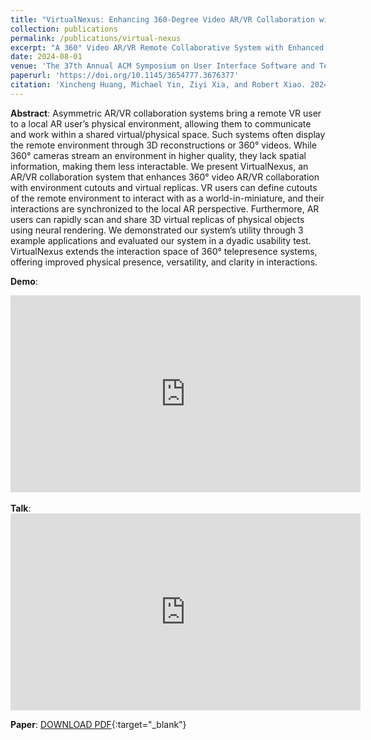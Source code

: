 ```yaml
---
title: "VirtualNexus: Enhancing 360-Degree Video AR/VR Collaboration with Environment Cutouts and Virtual Replicas"
collection: publications
permalink: /publications/virtual-nexus
excerpt: "A 360° Video AR/VR Remote Collaborative System with Enhanced Interactivity. The system enables better access to the remote environment with <i>Environment Cutouts</i> that can be pulled closer, and <i>Virtual Replcas</i> created with Instant-ngp."
date: 2024-08-01
venue: 'The 37th Annual ACM Symposium on User Interface Software and Technology (UIST ’24)'
paperurl: 'https://doi.org/10.1145/3654777.3676377'
citation: 'Xincheng Huang, Michael Yin, Ziyi Xia, and Robert Xiao. 2024. VirtualNexus: Enhancing 360-Degree Video AR/VR Collaboration with Environment Cutouts and Virtual Replicas. In <i>The 37th Annual ACM Symposium on User Interface Software and Technology (UIST ’24), October 13–16, 2024, Pittsburgh, PA, USA</i>. ACM, New York, NY, USA, 12 pages.'
---
```

<b>Abstract</b>: Asymmetric AR/VR collaboration systems bring a remote VR user to a local AR user’s physical environment, allowing them to communicate and work within a shared virtual/physical space. Such systems often display the remote environment through 3D reconstructions or 360° videos. While 360° cameras stream an environment in higher quality, they lack spatial information, making them less interactable. We present VirtualNexus, an AR/VR collaboration system that enhances 360° video AR/VR collaboration with environment cutouts and virtual replicas. VR users can define cutouts of the remote environment to interact with as a world-in-miniature, and their interactions are synchronized to the local AR perspective. Furthermore, AR users can rapidly scan and share 3D virtual replicas of physical objects using neural rendering. We demonstrated our system’s utility through 3 example applications and evaluated our system in a dyadic usability test. VirtualNexus extends the interaction space of 360° telepresence systems, offering improved physical presence, versatility, and clarity in interactions.

<b>Demo</b>:
<iframe width="560" height="315" src="https://www.youtube.com/embed/P4gYAOsB7-c?si=1anac18ubOa0tA1n" title="YouTube video player" frameborder="0" allow="accelerometer; autoplay; clipboard-write; encrypted-media; gyroscope; picture-in-picture; web-share" referrerpolicy="strict-origin-when-cross-origin" allowfullscreen></iframe>
<br/>

<br/>
<b>Talk</b>:
<iframe width="560" height="315" src="https://www.youtube.com/embed/8XO6MNhnuSY?si=IV6JA4oDr9JkHwS9" title="YouTube video player" frameborder="0" allow="accelerometer; autoplay; clipboard-write; encrypted-media; gyroscope; picture-in-picture; web-share" referrerpolicy="strict-origin-when-cross-origin" allowfullscreen></iframe>

**Paper**: [DOWNLOAD PDF](/files/4-virtualnexus.pdf){:target="_blank"}